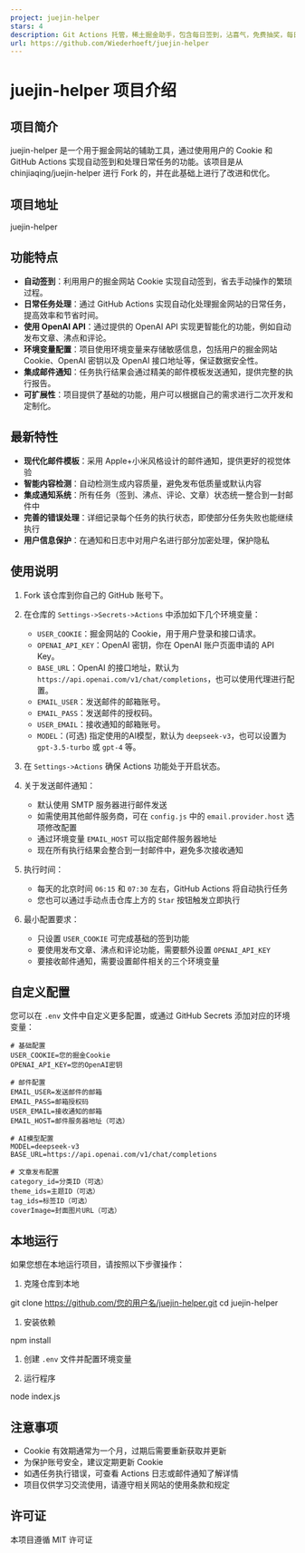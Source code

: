 ```yaml
---
project: juejin-helper
stars: 4
description: Git Actions 托管，稀土掘金助手，包含每日签到，沾喜气，免费抽奖，每日成长任务等
url: https://github.com/Wiederhoeft/juejin-helper
---
```


juejin-helper 项目介绍
==================

项目简介
----

juejin-helper 是一个用于掘金网站的辅助工具，通过使用用户的 Cookie 和 GitHub Actions 实现自动签到和处理日常任务的功能。该项目是从 chinjiaqing/juejin-helper 进行 Fork 的，并在此基础上进行了改进和优化。

项目地址
----

juejin-helper

功能特点
----

-   **自动签到**：利用用户的掘金网站 Cookie 实现自动签到，省去手动操作的繁琐过程。
-   **日常任务处理**：通过 GitHub Actions 实现自动化处理掘金网站的日常任务，提高效率和节省时间。
-   **使用 OpenAI API**：通过提供的 OpenAI API 实现更智能化的功能，例如自动发布文章、沸点和评论。
-   **环境变量配置**：项目使用环境变量来存储敏感信息，包括用户的掘金网站 Cookie、OpenAI 密钥以及 OpenAI 接口地址等，保证数据安全性。
-   **集成邮件通知**：任务执行结果会通过精美的邮件模板发送通知，提供完整的执行报告。
-   **可扩展性**：项目提供了基础的功能，用户可以根据自己的需求进行二次开发和定制化。

最新特性
----

-   **现代化邮件模板**：采用 Apple+小米风格设计的邮件通知，提供更好的视觉体验
-   **智能内容检测**：自动检测生成内容质量，避免发布低质量或默认内容
-   **集成通知系统**：所有任务（签到、沸点、评论、文章）状态统一整合到一封邮件中
-   **完善的错误处理**：详细记录每个任务的执行状态，即使部分任务失败也能继续执行
-   **用户信息保护**：在通知和日志中对用户名进行部分加密处理，保护隐私

使用说明
----

1.  Fork 该仓库到你自己的 GitHub 账号下。
    
2.  在仓库的 `Settings->Secrets->Actions` 中添加如下几个环境变量：
    
    -   `USER_COOKIE`：掘金网站的 Cookie，用于用户登录和接口请求。
    -   `OPENAI_API_KEY`：OpenAI 密钥，你在 OpenAI 账户页面申请的 API Key。
    -   `BASE_URL`：OpenAI 的接口地址，默认为 `https://api.openai.com/v1/chat/completions`，也可以使用代理进行配置。
    -   `EMAIL_USER`：发送邮件的邮箱账号。
    -   `EMAIL_PASS`：发送邮件的授权码。
    -   `USER_EMAIL`：接收通知的邮箱账号。
    -   `MODEL`：(可选) 指定使用的AI模型，默认为 `deepseek-v3`，也可以设置为 `gpt-3.5-turbo` 或 `gpt-4` 等。
3.  在 `Settings->Actions` 确保 Actions 功能处于开启状态。
    
4.  关于发送邮件通知：
    
    -   默认使用 SMTP 服务器进行邮件发送
    -   如需使用其他邮件服务商，可在 `config.js` 中的 `email.provider.host` 选项修改配置
    -   通过环境变量 `EMAIL_HOST` 可以指定邮件服务器地址
    -   现在所有执行结果会整合到一封邮件中，避免多次接收通知
5.  执行时间：
    
    -   每天的北京时间 `06:15` 和 `07:30` 左右，GitHub Actions 将自动执行任务
    -   您也可以通过手动点击仓库上方的 `Star` 按钮触发立即执行
6.  最小配置要求：
    
    -   只设置 `USER_COOKIE` 可完成基础的签到功能
    -   要使用发布文章、沸点和评论功能，需要额外设置 `OPENAI_API_KEY`
    -   要接收邮件通知，需要设置邮件相关的三个环境变量

自定义配置
-----

您可以在 `.env` 文件中自定义更多配置，或通过 GitHub Secrets 添加对应的环境变量：

```
# 基础配置
USER_COOKIE=您的掘金Cookie
OPENAI_API_KEY=您的OpenAI密钥

# 邮件配置
EMAIL_USER=发送邮件的邮箱
EMAIL_PASS=邮箱授权码
USER_EMAIL=接收通知的邮箱
EMAIL_HOST=邮件服务器地址（可选）

# AI模型配置
MODEL=deepseek-v3
BASE_URL=https://api.openai.com/v1/chat/completions

# 文章发布配置
category_id=分类ID（可选）
theme_ids=主题ID（可选）
tag_ids=标签ID（可选）
coverImage=封面图片URL（可选）
```

本地运行
----

如果您想在本地运行项目，请按照以下步骤操作：

1.  克隆仓库到本地

git clone https://github.com/您的用户名/juejin-helper.git
cd juejin-helper

1.  安装依赖

npm install

1.  创建 `.env` 文件并配置环境变量
    
2.  运行程序
    

node index.js

注意事项
----

-   Cookie 有效期通常为一个月，过期后需要重新获取并更新
-   为保护账号安全，建议定期更新 Cookie
-   如遇任务执行错误，可查看 Actions 日志或邮件通知了解详情
-   项目仅供学习交流使用，请遵守相关网站的使用条款和规定

许可证
---

本项目遵循 MIT 许可证
